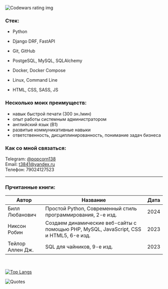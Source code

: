 ![Codewars rating img](https://www.codewars.com/users/module_b/badges/large)   

### Стек:
+ Python
+ Django DRF, FastAPI
+ Git, GitHub
+ PostgeSQL, MySQL, SQLAlchemy
+ Docker, Docker Compose
+ Linux, Command Line

+ HTML, CSS, SASS, JS

### Несколько моих преимуществ:
+ навык быстрой печати (300 зн./мин)
+ опыт работы системным администратором
+ английский язык (B1)
+ развитые коммуникативные навыки
+ ответственность, дисциплинированность, понимание задач бизнеса

### Как со мной связаться:
Telegram: [@popcorn138](https://t.me/popcorn138)  
Email: [t3841@yandex.ru](mailto:t3841@yandex.ru)  
Телефон: 79024127523 

---

### Прчитанные книги:  

| Автор | Название | Дата |
| --- | --- | --- |
| Билл Любанович | Простой Python, Современный стиль программирования, 2-е изд. | 2024 |
| Никсон Робин | Создаем динамические веб-сайты с помощью PHP, MySQL, JavaScript, CSS и HTML5, 6-е изд. | 2023 |
| Тейлор Аллен Дж. | SQL для чайников, 9-е изд. | 2023 |

<br>

[![Top Langs](https://github-readme-stats.vercel.app/api/top-langs/?username=moduleb&layout=compact)](https://github.com/anuraghazra/github-readme-stats)  


![Quotes](https://quotes-github-readme.vercel.app/api?type=horizontal&theme=dark)




